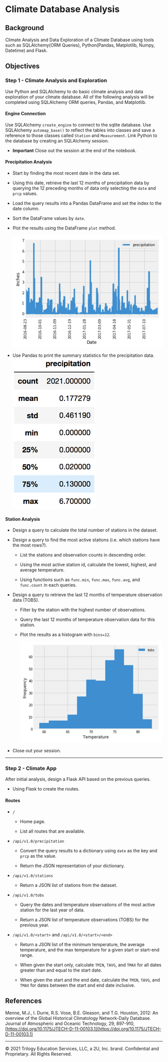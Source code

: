 # Climate Database Analysis

## Background

Climate Analysis and Data Exploration of a Climate Database using tools such as SQLAlchemy(ORM Queries), Python(Pandas, Matplotlib, Numpy, Datetime) and Flask.

## Objectives

### Step 1 - Climate Analysis and Exploration

Use Python and SQLAlchemy to do basic climate analysis and data exploration of your climate database. All of the following analysis will be completed using SQLAlchemy ORM queries, Pandas, and Matplotlib.

#### Engine Connection

Use SQLAlchemy `create_engine` to connect to the sqlite database. Use SQLAlchemy `automap_base()` to reflect the tables into classes and save a reference to those classes called `Station` and `Measurement`. Link Python to the database by creating an SQLAlchemy session.

* **Important** Close out the session at the end of the notebook.

#### Precipitation Analysis

* Start by finding the most recent date in the data set.

* Using this date, retrieve the last 12 months of precipitation data by querying the 12 preceding months of data only selecting the `date` and `prcp` values.

* Load the query results into a Pandas DataFrame and set the index to the date column.

* Sort the DataFrame values by `date`.

* Plot the results using the DataFrame `plot` method.

  ![precipitation](Images/precipitation.png)

* Use Pandas to print the summary statistics for the precipitation data.
  ![describe](Images/describe.png)

#### Station Analysis

* Design a query to calculate the total number of stations in the dataset.

* Design a query to find the most active stations (i.e. which stations have the most rows?).

  * List the stations and observation counts in descending order.

  * Using the most active station id, calculate the lowest, highest, and average temperature.

  * Using functions such as `func.min`, `func.max`, `func.avg`, and `func.count` in each queries.

* Design a query to retrieve the last 12 months of temperature observation data (TOBS).

  * Filter by the station with the highest number of observations.

  * Query the last 12 months of temperature observation data for this station.

  * Plot the results as a histogram with `bins=12`.

    ![station-histogram](Images/station-histogram.png)

* Close out your session.

- - -

### Step 2 - Climate App

After initial analysis, design a Flask API based on the previous queries.

* Using Flask to create the routes.

#### Routes

* `/`

  * Home page.

  * List all routes that are available.

* `/api/v1.0/precipitation`

  * Convert the query results to a dictionary using `date` as the key and `prcp` as the value.

  * Return the JSON representation of your dictionary.

* `/api/v1.0/stations`

  * Return a JSON list of stations from the dataset.

* `/api/v1.0/tobs`
  * Query the dates and temperature observations of the most active station for the last year of data.

  * Return a JSON list of temperature observations (TOBS) for the previous year.

* `/api/v1.0/<start>` and `/api/v1.0/<start>/<end>`

  * Return a JSON list of the minimum temperature, the average temperature, and the max temperature for a given start or start-end range.

  * When given the start only, calculate `TMIN`, `TAVG`, and `TMAX` for all dates greater than and equal to the start date.

  * When given the start and the end date, calculate the `TMIN`, `TAVG`, and `TMAX` for dates between the start and end date inclusive.

## References

Menne, M.J., I. Durre, R.S. Vose, B.E. Gleason, and T.G. Houston, 2012: An overview of the Global Historical Climatology Network-Daily Database. Journal of Atmospheric and Oceanic Technology, 29, 897-910, [https://doi.org/10.1175/JTECH-D-11-00103.1](https://doi.org/10.1175/JTECH-D-11-00103.1)

- - -

© 2021 Trilogy Education Services, LLC, a 2U, Inc. brand. Confidential and Proprietary. All Rights Reserved.
